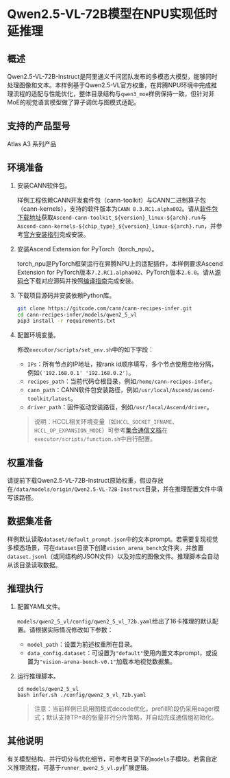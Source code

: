 # Qwen2.5-VL-72B模型在NPU实现低时延推理

## 概述
Qwen2.5-VL-72B-Instruct是阿里通义千问团队发布的多模态大模型，能够同时处理图像和文本。本样例基于Qwen2.5-VL官方权重，在昇腾NPU环境中完成推理流程的适配与性能优化，整体目录结构与`qwen3_moe`样例保持一致，但针对非MoE的视觉语言模型做了算子调优与图模式适配。

## 支持的产品型号
<term>Atlas A3 系列产品</term>

## 环境准备
1. 安装CANN软件包。

   样例工程依赖CANN开发套件包（cann-toolkit）与CANN二进制算子包（cann-kernels），支持的软件版本为`CANN 8.3.RC1.alpha002`。请从[软件包下载地址](https://www.hiascend.com/developer/download/community/result?module=cann&cann=8.3.RC1.alpha002)获取`Ascend-cann-toolkit_${version}_linux-${arch}.run`与`Ascend-cann-kernels-${chip_type}_${version}_linux-${arch}.run`，并参考[官方安装指引](https://www.hiascend.com/document/detail/zh/CANNCommunityEdition/83RC1alpha002/softwareinst/instg/instg_0001.html?Mode=PmIns&OS=Debian&Software=cannToolKit)完成安装。

2. 安装Ascend Extension for PyTorch（torch_npu）。

   torch_npu是PyTorch框架运行在昇腾NPU上的适配插件，本样例要求Ascend Extension for PyTorch版本`7.2.RC1.alpha002`、PyTorch版本`2.6.0`。请从[源码仓](https://gitee.com/ascend/pytorch/tree/v7.2.RC1.alpha002-pytorch2.6.0)下载对应源码并按照[编译指南](https://www.hiascend.com/document/detail/zh/Pytorch/710/configandinstg/instg/insg_0005.html)完成安装。

3. 下载项目源码并安装依赖Python库。

   ```bash
   git clone https://gitcode.com/cann/cann-recipes-infer.git
   cd cann-recipes-infer/models/qwen2_5_vl
   pip3 install -r requirements.txt
   ```

4. 配置环境变量。

   修改`executor/scripts/set_env.sh`中的如下字段：
   - `IPs`：所有节点的IP地址，按rank id顺序填写，多个节点使用空格分隔，例如`('192.168.0.1' '192.168.0.2')`。
   - `recipes_path`：当前代码仓根目录，例如`/home/cann-recipes-infer`。
   - `cann_path`：CANN软件包安装路径，例如`/usr/local/Ascend/ascend-toolkit/latest`。
   - `driver_path`：固件驱动安装路径，例如`/usr/local/Ascend/driver`。
   > 说明：HCCL相关环境变量（如`HCCL_SOCKET_IFNAME`、`HCCL_OP_EXPANSION_MODE`）可参考[集合通信文档](https://www.hiascend.com/document/detail/zh/CANNCommunityEdition/83RC1alpha002/maintenref/envvar/envref_07_0001.html#ZH-CN_TOPIC_0000002449945377__section163522499503)在`executor/scripts/function.sh`中自行配置。

## 权重准备
请提前下载Qwen2.5-VL-72B-Instruct原始权重，假设存放在`/data/models/origin/Qwen2.5-VL-72B-Instruct`目录，并在推理配置文件中填写该路径。

## 数据集准备
样例默认读取`dataset/default_prompt.json`中的文本prompt。若需要复现视觉多模态场景，可在`dataset`目录下创建`vision_arena_bench`文件夹，并放置`dataset.jsonl`（或同结构的JSON文件）以及对应的图像文件。推理脚本会自动从该目录读取数据。

## 推理执行
1. 配置YAML文件。

   `models/qwen2_5_vl/config/qwen2_5_vl_72b.yaml`给出了16卡推理的默认配置。请根据实际情况修改如下参数：
   - `model_path`：设置为前述权重所在目录。
   - `data_config.dataset`：可设置为`"default"`使用内置文本prompt，或设置为`"vision-arena-bench-v0.1"`加载本地视觉数据集。

2. 运行推理脚本。

   ```shell
   cd models/qwen2_5_vl
   bash infer.sh ./config/qwen2_5_vl_72b.yaml
   ```

   > 注意：当前样例已启用图模式decode优化，prefill阶段仍采用eager模式；默认支持TP=8的张量并行分片策略，并自动完成通信组初始化。

## 其他说明
有关模型结构、并行切分与优化细节，可参考目录下的`models`子模块。若需自定义推理流程，可基于`runner_qwen2_5_vl.py`扩展逻辑。
